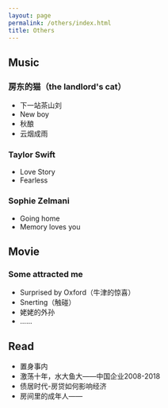 ```yaml
---
layout: page
permalink: /others/index.html
title: Others
---
```


## Music

### 房东的猫（the landlord's cat）

- 下一站茶山刘
- New boy
- 秋酿
- 云烟成雨

### Taylor Swift

- Love Story
- Fearless

### Sophie Zelmani

- Going home
- Memory loves you

## Movie

### Some attracted me
- Surprised by Oxford（牛津的惊喜）
- Snerting（触碰）
- 姥姥的外孙
- ......

## Read

- 置身事内
- 激荡十年，水大鱼大——中国企业2008-2018
- 债居时代-房贷如何影响经济
- 房间里的成年人——
